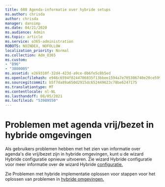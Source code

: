 ```yaml
---
title: 608 Agenda-informatie over hybride setups
ms.author: chrisda
author: chrisda
manager: dansimp
ms.date: 04/21/2020
ms.audience: Admin
ms.topic: article
ms.service: o365-administration
ROBOTS: NOINDEX, NOFOLLOW
localization_priority: Normal
ms.collection: Adm_O365
ms.custom:
- "896"
- "3800005"
ms.assetid: e269310f-32d4-423d-a9ce-0b6fe5c8b5ed
ms.openlocfilehash: e946c6594f0244706835f13bbee1594a7e705306740e20ce599cad18d70fb79c
ms.sourcegitcommit: b5f7da89a650d2915dc652449623c78be6247175
ms.translationtype: MT
ms.contentlocale: nl-NL
ms.lasthandoff: 08/05/2021
ms.locfileid: "53989550"
---
```

# <a name="calendar-freebusy-issues-in-hybrid-environments"></a>Problemen met agenda vrij/bezet in hybride omgevingen

Als gebruikers problemen hebben met het zien van informatie over agenda's die vrij/bezet zijn in hybride omgevingen, kunt u de wizard Hybride configuratie opnieuw uitvoeren. Zie wizard Hybride configuratie voor meer informatie over de wizard Hybride [configuratie.](https://go.microsoft.com/fwlink/p/?linkid=528149)

Zie Problemen met hybride implementatie oplossen voor stappen voor het oplossen van problemen in [hybride omgevingen.](https://technet.microsoft.com/library/jj659053.aspx)
